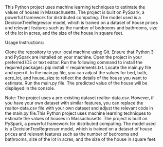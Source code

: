 This Python project uses machine learning techniques to estimate the values of houses in Massachusetts. The project is built on PySpark, a powerful framework for distributed computing. The model used is a DecisionTreeRegressor model, which is trained on a dataset of house prices and relevant features such as the number of bedrooms and bathrooms, size of the lot in acres, and the size of the house in square feet.

Usage Instructions:

Clone the repository to your local machine using Git.
Ensure that Python 3 and PySpark are installed on your machine.
Open the project in your preferred IDE or text editor.
Run the following command to install the required packages: pip install -r requirements.txt.
Locate the main.py file and open it.
In the main.py file, you can adjust the values for bed, bath, acre_lot, and house_size to reflect the details of the house you want to estimate.
Run the main.py file.
The predicted value of the house will be displayed in the console.

Note: The project uses a pre-existing dataset realtor-data.csv. However, if you have your own dataset with similar features, you can replace the realtor-data.csv file with your own dataset and adjust the relevant code in the main.py file.This Python project uses machine learning techniques to estimate the values of houses in Massachusetts. The project is built on PySpark, a powerful framework for distributed computing. The model used is a DecisionTreeRegressor model, which is trained on a dataset of house prices and relevant features such as the number of bedrooms and bathrooms, size of the lot in acres, and the size of the house in square feet.
